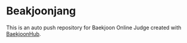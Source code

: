 # Beakjoonjang
This is an auto push repository for Baekjoon Online Judge created with [BaekjoonHub](https://github.com/BaekjoonHub/BaekjoonHub).
